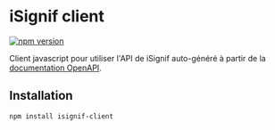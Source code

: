 # iSignif client

[![npm version](https://badge.fury.io/js/isignif-client.svg)](https://badge.fury.io/js/isignif-client)

Client javascript pour utiliser l'API de iSignif auto-généré à partir de la [documentation
OpenAPI](https://isignif.fr/docs/openapi).

## Installation

```bash
npm install isignif-client
```
